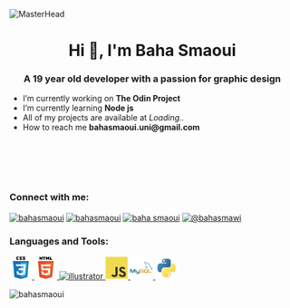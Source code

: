 ![MasterHead](https://i.ibb.co/NrygccP/header.png)

<h1 align="center">Hi 👋, I'm Baha Smaoui</h1>
<h3 align="center">A 19 year old developer with a passion for graphic design</h3>
<ul >
<li> I’m currently working on <b>The Odin Project</b> </li>

<li> I’m currently learning <b>Node js</b> </li>

<li> All of my projects are available at <i>Loading..</i>  </li>

<li> How to reach me <b>bahasmaoui.uni@gmail.com</b></li>
</ul>


<br><br><br><br>
<h3 align="left">Connect with me:</h3>
<p align="left">
<a href="https://dev.to/bahasmaoui" target="blank"><img align="center" src="https://raw.githubusercontent.com/rahuldkjain/github-profile-readme-generator/master/src/images/icons/Social/devto.svg" alt="bahasmaoui" height="30" width="40" /></a>
<a href="https://linkedin.com/in/bahasmaoui" target="blank"><img align="center" src="https://raw.githubusercontent.com/rahuldkjain/github-profile-readme-generator/master/src/images/icons/Social/linked-in-alt.svg" alt="bahasmaoui" height="30" width="40" /></a>
<a href="https://fb.com/baha smaoui" target="blank"><img align="center" src="https://raw.githubusercontent.com/rahuldkjain/github-profile-readme-generator/master/src/images/icons/Social/facebook.svg" alt="baha smaoui" height="30" width="40" /></a>
<a href="https://instagram.com/@bahasmawi" target="blank"><img align="center" src="https://raw.githubusercontent.com/rahuldkjain/github-profile-readme-generator/master/src/images/icons/Social/instagram.svg" alt="@bahasmawi" height="30" width="40" /></a>
</p>

<h3 align="left">Languages and Tools:</h3>
<p align="left"> <a href="https://www.w3schools.com/css/" target="_blank" rel="noreferrer"> <img src="https://raw.githubusercontent.com/devicons/devicon/master/icons/css3/css3-original-wordmark.svg" alt="css3" width="40" height="40"/> </a> <a href="https://www.w3.org/html/" target="_blank" rel="noreferrer"> <img src="https://raw.githubusercontent.com/devicons/devicon/master/icons/html5/html5-original-wordmark.svg" alt="html5" width="40" height="40"/> </a> <a href="https://www.adobe.com/in/products/illustrator.html" target="_blank" rel="noreferrer"> <img src="https://www.vectorlogo.zone/logos/adobe_illustrator/adobe_illustrator-icon.svg" alt="illustrator" width="40" height="40"/> </a> <a href="https://developer.mozilla.org/en-US/docs/Web/JavaScript" target="_blank" rel="noreferrer"> <img src="https://raw.githubusercontent.com/devicons/devicon/master/icons/javascript/javascript-original.svg" alt="javascript" width="40" height="40"/> </a> <a href="https://www.mysql.com/" target="_blank" rel="noreferrer"> <img src="https://raw.githubusercontent.com/devicons/devicon/master/icons/mysql/mysql-original-wordmark.svg" alt="mysql" width="40" height="40"/> </a> <a href="https://www.python.org" target="_blank" rel="noreferrer"> <img src="https://raw.githubusercontent.com/devicons/devicon/master/icons/python/python-original.svg" alt="python" width="40" height="40"/> </a> </p>


<p><img align="center" src="https://github-readme-streak-stats.herokuapp.com/?user=bahasmaoui&theme=dark" alt="bahasmaoui" /></p>
